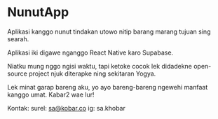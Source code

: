 # NunutApp
Aplikasi kanggo nunut tindakan utowo nitip barang marang tujuan sing searah.

Aplikasi iki digawe nganggo React Native karo Supabase. 

Niatku mung nggo ngisi waktu, tapi ketoke cocok lek didadekne open-source project njuk diterapke ning sekitaran Yogya.

Lek minat garap bareng aku, yo ayo bareng-bareng ngewehi manfaat kanggo umat. Kabar2 wae lur!

Kontak:
surel: sa@kobar.co
ig: sa.khobar
